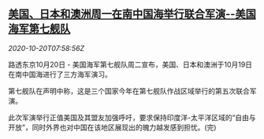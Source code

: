<!--1603182198000-->
[美国、日本和澳洲周一在南中国海举行联合军演--美国海军第七舰队](https://cn.reuters.com/article/usa-japan-australia-south-china-sea-1020-idCNKBS2750X7)
------

<div><i>2020-10-20T07:58:56Z</i></div><p>路透东京10月20日 - 美国海军第七舰队周二宣布，美国、日本和澳洲于10月19日在南中国海进行了三方海军演习。</p><p>第七舰队在声明中称，这是三个国家今年在第七舰队作战区域举行的第五次联合军演。</p><p>此次军演举行正值美国及其盟友加强呼吁，要求保持印度洋-太平洋区域的“自由与开放”，同时外界也对中国在该地区展现出的魄力越发感到担忧。(完)</p>
